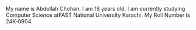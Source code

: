 My name is Abdullah Chohan. I am 18 years old. I am currently studying Computer Science atFAST National University Karachi. My Roll Number is 24K-0904. 
